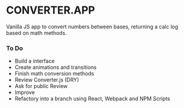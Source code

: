 # CONVERTER.APP

Vanilla JS app to convert numbers between bases, returning a calc log based on math methods.

### To Do
- Build a interface
- Create animations and transitions
- Finish math conversion methods
- Review Converter.js (DRY)
- Ask for public Review
 - Improve
- Refactory into a branch using React, Webpack and NPM Scripts